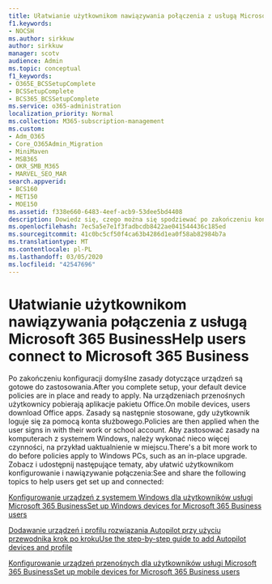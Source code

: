 ```yaml
---
title: Ułatwianie użytkownikom nawiązywania połączenia z usługą Microsoft 365 Business
f1.keywords:
- NOCSH
ms.author: sirkkuw
author: sirkkuw
manager: scotv
audience: Admin
ms.topic: conceptual
f1_keywords:
- O365E_BCSSetupComplete
- BCSSetupComplete
- BCS365_BCSSetupComplete
ms.service: o365-administration
localization_priority: Normal
ms.collection: M365-subscription-management
ms.custom:
- Adm_O365
- Core_O365Admin_Migration
- MiniMaven
- MSB365
- OKR_SMB_M365
- MARVEL_SEO_MAR
search.appverid:
- BCS160
- MET150
- MOE150
ms.assetid: f338e660-6483-4eef-acb9-53dee5bd4408
description: Dowiedz się, czego można się spodziewać po zakończeniu konfiguracji pakietu Business Cloud Suite, a domyślne zasady dotyczące urządzeń są gotowe do zastosowania.
ms.openlocfilehash: 7ec5a5e7e1f3fadbcdb8422ae041544436c185ed
ms.sourcegitcommit: 41c0bc5cf50f4ca63b4286d1ea0f58ab82984b7a
ms.translationtype: MT
ms.contentlocale: pl-PL
ms.lasthandoff: 03/05/2020
ms.locfileid: "42547696"
---
```

# <a name="help-users-connect-to-microsoft-365-business"></a><span data-ttu-id="03aba-103">Ułatwianie użytkownikom nawiązywania połączenia z usługą Microsoft 365 Business</span><span class="sxs-lookup"><span data-stu-id="03aba-103">Help users connect to Microsoft 365 Business</span></span>

<span data-ttu-id="03aba-104">Po zakończeniu konfiguracji domyślne zasady dotyczące urządzeń są gotowe do zastosowania.</span><span class="sxs-lookup"><span data-stu-id="03aba-104">After you complete setup, your default device policies are in place and ready to apply.</span></span> <span data-ttu-id="03aba-105">Na urządzeniach przenośnych użytkownicy pobierają aplikacje pakietu Office.</span><span class="sxs-lookup"><span data-stu-id="03aba-105">On mobile devices, users download Office apps.</span></span> <span data-ttu-id="03aba-106">Zasady są następnie stosowane, gdy użytkownik loguje się za pomocą konta służbowego.</span><span class="sxs-lookup"><span data-stu-id="03aba-106">Policies are then applied when the user signs in with their work or school account.</span></span> <span data-ttu-id="03aba-107">Aby zastosować zasady na komputerach z systemem Windows, należy wykonać nieco więcej czynności, na przykład uaktualnienie w miejscu.</span><span class="sxs-lookup"><span data-stu-id="03aba-107">There's a bit more work to do before policies apply to Windows PCs, such as an in-place upgrade.</span></span> <span data-ttu-id="03aba-108">Zobacz i udostępnij następujące tematy, aby ułatwić użytkownikom konfigurowanie i nawiązywanie połączenia:</span><span class="sxs-lookup"><span data-stu-id="03aba-108">See and share the following topics to help users get set up and connected:</span></span>
  
[<span data-ttu-id="03aba-109">Konfigurowanie urządzeń z systemem Windows dla użytkowników usługi Microsoft 365 Business</span><span class="sxs-lookup"><span data-stu-id="03aba-109">Set up Windows devices for Microsoft 365 Business users</span></span>](set-up-windows-devices.md)
  
[<span data-ttu-id="03aba-110">Dodawanie urządzeń i profilu rozwiązania Autopilot przy użyciu przewodnika krok po kroku</span><span class="sxs-lookup"><span data-stu-id="03aba-110">Use the step-by-step guide to add Autopilot devices and profile</span></span>](add-autopilot-devices-and-profile.md)
  
[<span data-ttu-id="03aba-111">Konfigurowanie urządzeń przenośnych dla użytkowników usługi Microsoft 365 Business</span><span class="sxs-lookup"><span data-stu-id="03aba-111">Set up mobile devices for Microsoft 365 Business users</span></span>](set-up-mobile-devices.md)
  

